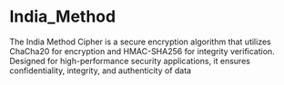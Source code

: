 # India_Method
The India Method Cipher is a secure encryption algorithm that utilizes ChaCha20 for encryption and HMAC-SHA256 for integrity verification. Designed for high-performance security applications, it ensures confidentiality, integrity, and authenticity of data
